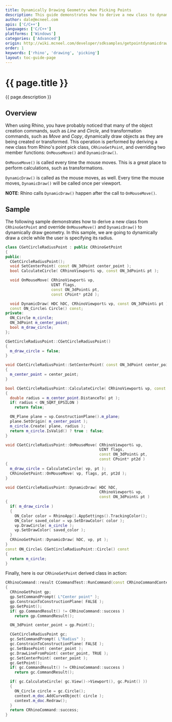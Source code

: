 ```yaml
---
title: Dynamically Drawing Geometry when Picking Points
description: This guide demonstrates how to derive a new class to dynamically draw geometry during a point picking operation using C/C++.
author: dale@mcneel.com
apis: ['C/C++']
languages: ['C/C++']
platforms: ['Windows']
categories: ['Advanced']
origin: http://wiki.mcneel.com/developer/sdksamples/getpointdynamicdraw
order: 1
keywords: ['rhino', 'drawing', 'picking']
layout: toc-guide-page
---
```


# {{ page.title }}

{{ page.description }}

## Overview

When using Rhino, you have probably noticed that many of the object creation commands, such as *Line* and *Circle*, and transformation commands, such as *Move* and *Copy*, dynamically draw objects as they are being created or transformed.  This operation is performed by deriving a new class from Rhino's point pick class, `CRhinoGetPoint`, and overriding two member functions: `OnMouseMove()` and `DynamicDraw()`.

`OnMouseMove()` is called every time the mouse moves.  This is a great place to perform calculations, such as transformations.

`DynamicDraw()` is called as the mouse moves, as well.  Every time the mouse moves, `DynamicDraw()` will be called once per viewport.  

**NOTE**: Rhino calls `DynamicDraw()` happen after the call to `OnMouseMove()`.

## Sample

The following sample demonstrates how to derive a new class from `CRhinoGetPoint` and override `OnMouseMove()` and `DynamicDraw()` to dynamically draw geometry.  In this sample, we are going to dynamically draw a circle while the user is specifying its radius.

```cpp
class CGetCircleRadiusPoint : public CRhinoGetPoint
{
public:
  CGetCircleRadiusPoint();
  void SetCenterPoint( const ON_3dPoint center_point );
  bool CalculateCircle( CRhinoViewport& vp, const ON_3dPoint& pt );

  void OnMouseMove( CRhinoViewport& vp,
                    UINT flags,
                    const ON_3dPoint& pt,
                    const CPoint* pt2d );

  void DynamicDraw( HDC hDC, CRhinoViewport& vp, const ON_3dPoint& pt );
  const ON_Circle& Circle() const;
private:
  ON_Circle m_circle;
  ON_3dPoint m_center_point;
  bool m_draw_circle;
};

CGetCircleRadiusPoint::CGetCircleRadiusPoint()
{
  m_draw_circle = false;
}

void CGetCircleRadiusPoint::SetCenterPoint( const ON_3dPoint center_point )
{
  m_center_point = center_point;
}

bool CGetCircleRadiusPoint::CalculateCircle( CRhinoViewport& vp, const ON_3dPoint& pt )
{
  double radius = m_center_point.DistanceTo( pt );
  if( radius < ON_SQRT_EPSILON )
    return false;

  ON_Plane plane = vp.ConstructionPlane().m_plane;
  plane.SetOrigin( m_center_point );
  m_circle.Create( plane, radius );
  return m_circle.IsValid() ? true : false;
}

void CGetCircleRadiusPoint::OnMouseMove( CRhinoViewport& vp,
                                         UINT flags,
                                         const ON_3dPoint& pt,
                                         const CPoint* pt2d )
{
  m_draw_circle = CalculateCircle( vp, pt );
  CRhinoGetPoint::OnMouseMove( vp, flags, pt, pt2d );
}

void CGetCircleRadiusPoint::DynamicDraw( HDC hDC,
                                         CRhinoViewport& vp,
                                         const ON_3dPoint& pt )
{
  if( m_draw_circle )
  {
    ON_Color color = RhinoApp().AppSettings().TrackingColor();
    ON_Color saved_color = vp.SetDrawColor( color );
    vp.DrawCircle( m_circle );
    vp.SetDrawColor( saved_color );
  }
  CRhinoGetPoint::DynamicDraw( hDC, vp, pt );
}
const ON_Circle& CGetCircleRadiusPoint::Circle() const
{
  return m_circle;
}
```

Finally, here is our `CRhinoGetPoint` derived class in action:

```cpp
CRhinoCommand::result CCommandTest::RunCommand(const CRhinoCommandContext& context)
{
  CRhinoGetPoint gp;
  gp.SetCommandPrompt( L"Center point" );
  gp.ConstrainToConstructionPlane( FALSE );
  gp.GetPoint();
  if( gp.CommandResult() != CRhinoCommand::success )
    return gp.CommandResult();

  ON_3dPoint center_point = gp.Point();

  CGetCircleRadiusPoint gc;
  gc.SetCommandPrompt( L"Radius" );
  gc.ConstrainToConstructionPlane( FALSE );
  gc.SetBasePoint( center_point );
  gc.DrawLineFromPoint( center_point, TRUE );
  gc.SetCenterPoint( center_point );
  gc.GetPoint();
  if( gc.CommandResult() != CRhinoCommand::success )
    return gc.CommandResult();

  if( gc.CalculateCircle( gc.View()->Viewport(), gc.Point() ))
  {
    ON_Circle circle = gc.Circle();
    context.m_doc.AddCurveObject( circle );
    context.m_doc.Redraw();
  }
  return CRhinoCommand::success;
}
```
